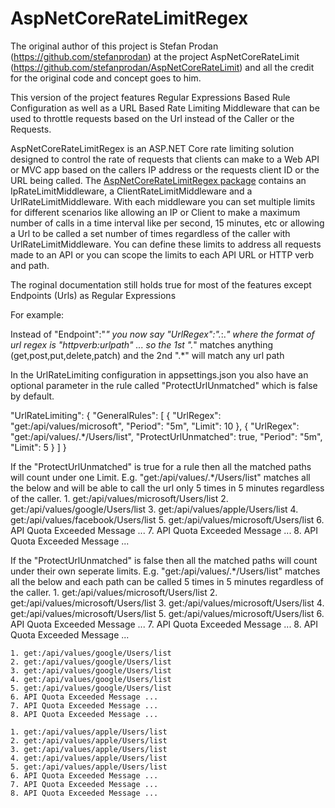 AspNetCoreRateLimitRegex
==============

The original author of this project is Stefan Prodan (https://github.com/stefanprodan) at the project AspNetCoreRateLimit (https://github.com/stefanprodan/AspNetCoreRateLimit) and all the credit for the original code and concept goes to him.

This version of the project features Regular Expressions Based Rule Configuration as well as a URL Based Rate Limiting Middleware that can be used to throttle requests based on the Url instead of the Caller or the Requests.

AspNetCoreRateLimitRegex is an ASP.NET Core rate limiting solution designed to control the rate of requests that clients can make to a Web API or MVC app based on the callers IP address or the requests client ID or the URL being called.
The [AspNetCoreRateLimitRegex package](https://www.nuget.org/packages/AspNetCoreRateLimitRegex/) contains an IpRateLimitMiddleware, a ClientRateLimitMiddleware and a UrlRateLimitMiddleware.
With each middleware you can set multiple limits for different scenarios like allowing an IP or Client to make a maximum number of calls in a time interval like per second, 15 minutes, etc or allowing a Url to be called a set number of times regardless of the caller with UrlRateLimitMiddleware.
You can define these limits to address all requests made to an API or you can scope the limits to each API URL or HTTP verb and path.

The roginal documentation still holds true for most of the features except Endpoints (Urls) as Regular Expressions

For example:

Instead of "Endpoint":"*" you now say "UrlRegex":".*:.*" where the format of url regex is "httpverb:urlpath" ... so the 1st ".*" matches anything (get,post,put,delete,patch) and the 2nd ".*" will match any url path

In the UrlRateLimiting configuration in appsettings.json you also have an optional parameter in the rule called "ProtectUrlUnmatched" which is false by default.

"UrlRateLimiting": {
	"GeneralRules": [
		{
			"UrlRegex": "get:/api/values/microsoft",
			"Period": "5m",
			"Limit": 10
		},
		{
			"UrlRegex": "get:/api/values/.*/Users/list",
			"ProtectUrlUnmatched": true,
			"Period": "5m",
			"Limit": 5
		}
	]
}

If the "ProtectUrlUnmatched" is true for a rule then all the matched paths will count under one Limit. E.g.
"get:/api/values/.*/Users/list" matches all the below and will be able to call the url only 5 times in 5 minutes regardless of the caller.
	1. get:/api/values/microsoft/Users/list
	2. get:/api/values/google/Users/list
	3. get:/api/values/apple/Users/list
	4. get:/api/values/facebook/Users/list
	5. get:/api/values/microsoft/Users/list
	6. API Quota Exceeded Message ...
	7. API Quota Exceeded Message ...
	8. API Quota Exceeded Message ...

If the "ProtectUrlUnmatched" is false then all the matched paths will count under their own seperate limits. E.g.
"get:/api/values/.*/Users/list" matches all the below and each path can be called 5 times in 5 minutes regardless of the caller.
	1. get:/api/values/microsoft/Users/list
	2. get:/api/values/microsoft/Users/list
	3. get:/api/values/microsoft/Users/list
	4. get:/api/values/microsoft/Users/list
	5. get:/api/values/microsoft/Users/list
	6. API Quota Exceeded Message ...
	7. API Quota Exceeded Message ...
	8. API Quota Exceeded Message ...	
	
	1. get:/api/values/google/Users/list
	2. get:/api/values/google/Users/list
	3. get:/api/values/google/Users/list
	4. get:/api/values/google/Users/list
	5. get:/api/values/google/Users/list
	6. API Quota Exceeded Message ...
	7. API Quota Exceeded Message ...
	8. API Quota Exceeded Message ...	
	
	1. get:/api/values/apple/Users/list
	2. get:/api/values/apple/Users/list
	3. get:/api/values/apple/Users/list
	4. get:/api/values/apple/Users/list
	5. get:/api/values/apple/Users/list
	6. API Quota Exceeded Message ...
	7. API Quota Exceeded Message ...
	8. API Quota Exceeded Message ...	
